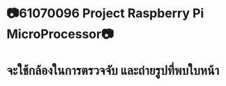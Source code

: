 # 📷61070096 Project Raspberry Pi MicroProcessor📷
<h1> จะใช้กล้องในการตรวจจับ และถ่ายรูปที่พบใบหน้า </h1>

